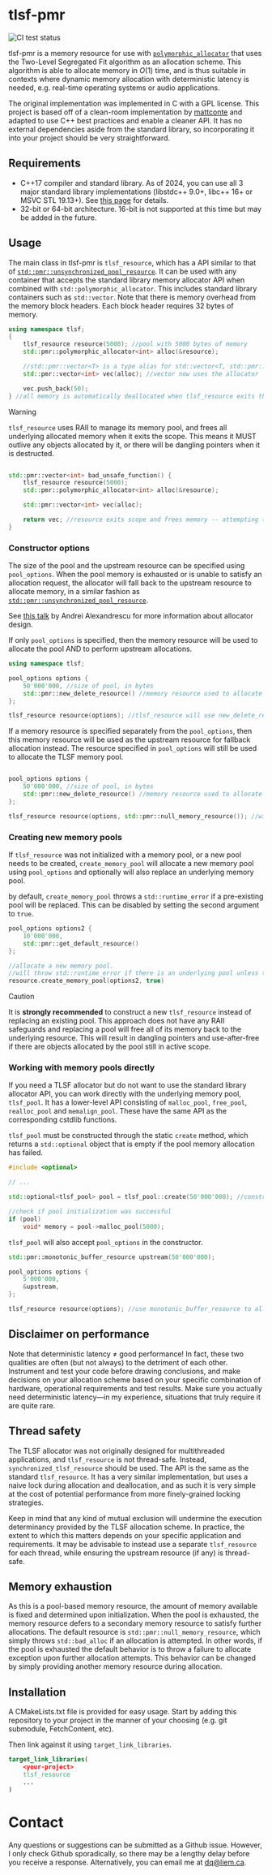 # tlsf-pmr
![CI test status](https://github.com/LiemDQ/tlsf-pmr/actions/workflows/cmake.yml/badge.svg)

tlsf-pmr is a memory resource for use with [`polymorphic_allocator`](https://en.cppreference.com/w/cpp/memory/polymorphic_allocator) that uses the Two-Level Segregated Fit algorithm as an allocation scheme. This algorithm is able to allocate memory in $O(1)$ time, and is thus suitable in contexts where dynamic memory allocation with deterministic latency is needed, e.g. real-time operating systems or audio applications.

The original implementation was implemented in C with a GPL license. This project is based off of a clean-room implementation by [mattconte](https://github.com/mattconte/tlsf) and adapted to use C++ best practices and enable a cleaner API. It has no external dependencies aside from the standard library, so incorporating it into your project should be very straightforward.

## Requirements
- C++17 compiler and standard library. As of 2024, you can use all 3 major standard library implementations (libstdc++ 9.0+, libc++ 16+ or MSVC STL 19.13+). See [this page](https://en.cppreference.com/w/cpp/compiler_support/17) for details. 
- 32-bit or 64-bit architecture. 16-bit is not supported at this time but may be added in the future. 

## Usage
The main class in tlsf-pmr is `tlsf_resource`, which has a API similar to that of [`std::pmr::unsynchronized_pool_resource`](https://en.cppreference.com/w/cpp/memory/unsynchronized_pool_resource.html). It can be used with any container that accepts the standard library memory allocator API when combined with `std::polymorphic_allocator`. This includes standard library containers such as `std::vector`. Note that there is memory overhead from the memory block headers. Each block header requires 32 bytes of memory. 


```cpp
using namespace tlsf;
{
    tlsf_resource resource(5000); //pool with 5000 bytes of memory
    std::pmr::polymorphic_allocator<int> alloc(&resource);

    //std::pmr::vector<T> is a type alias for std::vector<T, std::pmr::polymorphic_allocator<T>>
    std::pmr::vector<int> vec(alloc); //vector now uses the allocator

    vec.push_back(50);
} //all memory is automatically deallocated when tlsf_resource exits the scope.
```


> [!WARNING]
> `tlsf_resource` uses RAII to manage its memory pool, and frees all underlying allocated memory when it exits the scope. This means it MUST outlive any objects allocated by it, or there will be dangling pointers when it is destructed. 

```cpp

std::pmr::vector<int> bad_unsafe_function() {
    tlsf_resource resource(5000); 
    std::pmr::polymorphic_allocator<int> alloc(&resource);

    std::pmr::vector<int> vec(alloc);

    return vec; //resource exits scope and frees memory -- attempting to use vec will result in use-after-free
}
```

### Constructor options
The size of the pool and the upstream resource can be specified using `pool_options`. When the pool memory is exhausted or is unable to satisfy an allocation request, the allocator will fall back to the upstream resource to allocate memory, in a similar fashion as [`std::pmr::unsynchronized_pool_resource`](https://en.cppreference.com/w/cpp/memory/unsynchronized_pool_resource). 

See [this talk](https://youtu.be/LIb3L4vKZ7U) by Andrei Alexandrescu for more information about allocator design. 

If only `pool_options` is specified, then the memory resource will be used to allocate the pool AND to perform upstream allocations.
```cpp
using namespace tlsf;

pool_options options {
    50'000'000, //size of pool, in bytes
    std::pmr::new_delete_resource() //memory resource used to allocate the pool
};

tlsf_resource resource(options); //tlsf_resource will use new_delete_resource to allocate pool and as upstream resource
```

If a memory resource is specified separately from the `pool_options`, then this memory resource will be used as the upstream resource for fallback allocation instead. The resource specified in `pool_options` will still be used to allocate the TLSF memory pool.

```cpp

pool_options options {
    50'000'000, //size of pool, in bytes
    std::pmr::new_delete_resource() //memory resource used to allocate the pool
};

tlsf_resource resource(options, std::pmr::null_memory_resource()); //will throw std::bad_alloc when memory pool is exhausted 
```

### Creating new memory pools
If `tlsf_resource` was not initialized with a memory pool, or a new pool needs to be created, `create_memory_pool` will allocate a new memory pool using `pool_options` and 
optionally will also replace an underlying memory pool.


by default, `create_memory_pool` throws a `std::runtime_error` if a pre-existing pool will be replaced. This can be disabled by setting the second argument to `true`.


```cpp
pool_options options2 {
    10'000'000,
    std::pmr::get_default_resource()
};

//allocate a new memory pool.
//will throw std::runtime_error if there is an underlying pool unless the second argument is true
resource.create_memory_pool(options2, true) 
```

> [!CAUTION]
> It is **strongly recommended** to construct a new `tlsf_resource` instead of replacing an existing pool. This approach does not have any RAII safeguards and replacing a pool will free all of its memory back to the underlying resource. This will result in dangling pointers and use-after-free if there are objects allocated by the pool still in active scope. 

### Working with memory pools directly
If you need a TLSF allocator but do not want to use the standard library allocator API, you can work directly with the underlying memory pool, `tlsf_pool`. It has a lower-level API consisting of `malloc_pool`, `free_pool`, `realloc_pool` and `memalign_pool`. These have the same API as the corresponding cstdlib functions.

`tlsf_pool` must be constructed through the static `create` method, which returns a `std::optional` object that is empty if the pool memory allocation has failed.
```cpp
#include <optional>

// ...

std::optional<tlsf_pool> pool = tlsf_pool::create(50'000'000); //construct pool with 50M bytes - uses new and delete by default

//check if pool initialization was successful
if (pool)
    void* memory = pool->malloc_pool(5000);

```
`tlsf_pool` will also accept `pool_options` in the constructor. 
```cpp
std::pmr::monotonic_buffer_resource upstream(50'000'000); 

pool_options options {
    5'000'000,
    &upstream,
};

tlsf_resource resource(options); //use monotonic_buffer_resource to allocate pool
```

## Disclaimer on performance
Note that deterministic latency $\neq$ good performance! In fact, these two qualities are often (but not always) to the detriment of each other. Instrument and test your code before drawing conclusions, and make decisions on your allocation scheme based on your specific combination of hardware, operational requirements and test results. Make sure you actually need deterministic latency—in my experience, situations that truly require it are quite rare.  

## Thread safety
The TLSF allocator was not originally designed for multithreaded applications, and `tlsf_resource` is not thread-safe. Instead, `synchronized_tlsf_resource` should be used. The API is the same as the standard `tlsf_resource`. It has a very similar implementation, but uses a naive lock during allocation and deallocation, and as such it is very simple at the cost of potential performance from more finely-grained locking strategies. 

Keep in mind that any kind of mutual exclusion will undermine the execution determinancy provided by the TLSF allocation scheme. In practice, the extent to which this matters depends on your specific application and requirements. It may be advisable to instead use a separate `tlsf_resource` for each thread, while ensuring the upstream resource (if any) is thread-safe.

## Memory exhaustion
As this is a pool-based memory resource, the amount of memory available is fixed and determined upon initialization. When the pool is exhausted, the memory resource defers to a secondary memory resource to satisfy further allocations. The default resource is `std::pmr::null_memory_resource`, which simply throws `std::bad_alloc` if an allocation is attempted. In other words, if the pool is exhausted the default behavior is to throw a failure to allocate exception upon further allocation attempts. This behavior can be changed by simply providing another memory resource during allocation. 

## Installation
A CMakeLists.txt file is provided for easy usage. Start by adding this repository to your project in the manner of your choosing (e.g. git submodule, FetchContent, etc).

Then link against it using `target_link_libraries`. 
```cmake
target_link_libraries(
    <your-project>
    tlsf_resource
    ...
)
```

# Contact

Any questions or suggestions can be submitted as a Github issue. However, I only check Github sporadically, so there may be a lengthy delay before you receive a response. Alternatively, you can email me at dq@liem.ca.